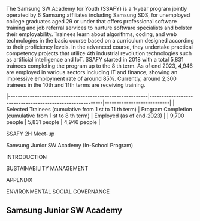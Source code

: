 The Samsung SW Academy for Youth (SSAFY) is a 1-year program jointly operated by 6 Samsung affiliates including Samsung SDS, for unemployed college graduates aged 29 or under that offers professional software training and job referral services to nurture software specialists and bolster their employability. Trainees learn about algorithms, coding, and web technologies in the basic course based on a curriculum designed according to their proficiency levels. In the advanced course, they undertake practical competency projects that utilize 4th industrial revolution technologies such as artificial intelligence and IoT. SSAFY started in 2018 with a total 5,831 trainees completing the program up to the 8 th term. As of end 2023, 4,946 are employed in various sectors including IT and finance, showing an impressive employment rate of around 85%. Currently, around 2,300 trainees in the 10th and 11th terms are receiving training.

|----------------------------------------------------------|----------------------------------------------------------|---------------------------|
| Selected Trainees (cumulative from 1 st  to 11 th  term) | Program Completion (cumulative from 1 st  to 8 th  term) | Employed (as of end-2023) |
| 9,700  people                                            | 5,831  people                                            | 4,946  people             |

SSAFY 2H Meet-up

Samsung Junior SW Academy (In-School Program)

INTRODUCTION

SUSTAINABILITY MANAGEMENT

APPENDIX

ENVIRONMENTAL SOCIAL GOVERNANCE

## **Samsung Junior SW Academy**